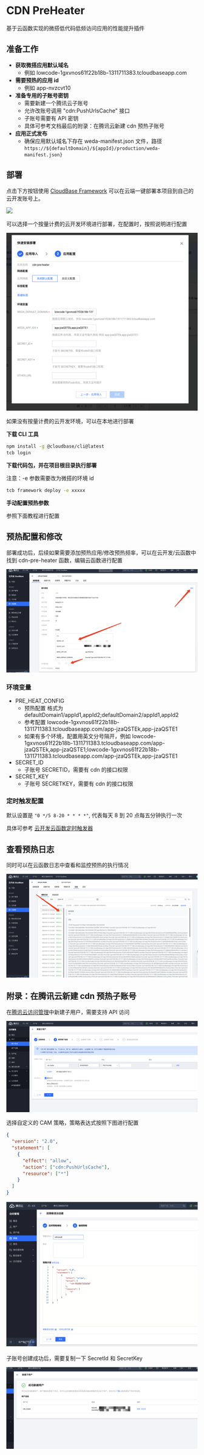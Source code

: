 # CDN PreHeater

基于云函数实现的微搭低代码低频访问应用的性能提升插件

## 准备工作

- **获取微搭应用默认域名**
  - 例如 lowcode-1gxvnos61f22b18b-1311711383.tcloudbaseapp.com
- **需要预热的应用 id**
  - 例如 app-nvzcvt10
- **准备专用的子账号密钥**
  - 需要新建一个腾讯云子账号
  - 允许改账号调用 "cdn:PushUrlsCache" 接口
  - 子账号需要有 API 密钥
  - 具体可参考文档最后的附录：在腾讯云新建 cdn 预热子账号
- **应用正式发布**
  - 确保应用默认域名下存在 weda-manifest.json 文件，路径 `https://${defaultDomain}/${appId}/production/weda-manifest.json}`

## 部署

点击下方按钮使用 [CloudBase Framework](https://github.com/TencentCloudBase/cloudbase-framework) 可以在云端一键部署本项目到自己的云开发账号上。

[![](https://main.qcloudimg.com/raw/67f5a389f1ac6f3b4d04c7256438e44f.svg)](https://console.cloud.tencent.com/tcb/env/index?action=CreateAndDeployCloudBaseProject&appUrl=https%3A%2F%2Fgithub.com%2FTencentCloudBase%2Fcdn-pre-heater&branch=master)

可以选择一个按量计费的云开发环境进行部署，在配置时，按照说明进行配置

![](https://raw.githubusercontent.com/binggg/storage/main/cdn202304131334232.png)

如果没有按量计费的云开发环境，可以在本地进行部署

**下载 CLI 工具**

```bash
npm install -g @cloudbase/cli@latest
tcb login
```

**下载代码包，并在项目根目录执行部署**

注意：-e 参数需要改为微搭的环境 id

```bash
tcb framework deploy -e xxxxx
```

**手动配置预热参数**

参照下面教程进行配置

## 预热配置和修改

部署成功后，后续如果需要添加预热应用/修改预热频率，可以在云开发/云函数中找到 cdn-pre-heater 函数，编辑云函数进行配置

![](https://raw.githubusercontent.com/binggg/storage/main/cdn202304131336529.png)

### 环境变量

- PRE_HEAT_CONFIG
  - 预热配置 格式为 defaultDomain1/appId1,appId2;defaultDomain2/appId1,appId2
  - 参考配置 lowcode-1gxvnos61f22b18b-1311711383.tcloudbaseapp.com/app-jzaQSTEk,app-jzaQSTE1
  - 如果有多个环境，配置用英文分号隔开，例如 lowcode-1gxvnos61f22b18b-1311711383.tcloudbaseapp.com/app-jzaQSTEk,app-jzaQSTE1;lowcode-1gxvnos61f22b18b-1311711383.tcloudbaseapp.com/app-jzaQSTEk,app-jzaQSTE1
- SECRET_ID
  - 子账号 SECRETID，需要有 cdn 的接口权限
- SECRET_KEY
  - 子账号 SECRETKEY，需要有 cdn 的接口权限

### 定时触发配置

默认设置是 `"0 */5 8-20 * * * *"`, 代表每天 8 到 20 点每五分钟执行一次

具体可参考 [云开发云函数定时触发器](https://docs.cloudbase.net/cloud-function/timer-trigger)

## 查看预热日志

同时可以在云函数日志中查看和监控预热的执行情况

![](https://raw.githubusercontent.com/binggg/storage/main/cdn202304131339772.png)

## 附录：在腾讯云新建 cdn 预热子账号

在[腾讯云访问管理](https://console.cloud.tencent.com/cam)中新建子用户，需要支持 API 访问

![](https://raw.githubusercontent.com/binggg/storage/main/cdn202304131322450.png)

选择自定义的 CAM 策略，策略表达式按照下图进行配置

```json
{
  "version": "2.0",
  "statement": [
    {
      "effect": "allow",
      "action": ["cdn:PushUrlsCache"],
      "resource": ["*"]
    }
  ]
}
```

![](https://raw.githubusercontent.com/binggg/storage/main/cdn202304131323698.png)

子账号创建成功后，需要复制一下 SecretId 和 SecretKey

![](https://raw.githubusercontent.com/binggg/storage/main/cdn202304131323038.png)
